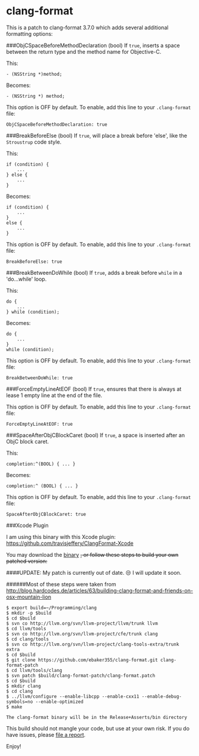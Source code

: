 # clang-format

This is a patch to clang-format 3.7.0 which adds several additional formatting
options:


###ObjCSpaceBeforeMethodDeclaration (bool)
If `true`, inserts a space between the return type and the method name for
Objective-C.

This:

    - (NSString *)method;

Becomes:

    - (NSString *) method;

This option is OFF by default. To enable, add this line to your `.clang-format`
file:

    ObjCSpaceBeforeMethodDeclaration: true


###BreakBeforeElse (bool)
If `true`, will place a break before 'else', like the `Stroustrup` code style.

This:

    if (condition) {
        ...
    } else {
        ...
    }

Becomes:

    if (condition) {
        ...
    }
    else {
        ...
    }

This option is OFF by default. To enable, add this line to your `.clang-format`
file:

    BreakBeforeElse: true

###BreakBetweenDoWhile (bool)
If `true`, adds a break before `while` in a 'do...while' loop.

This:

    do {
        ...
    } while (condition);

Becomes:

    do {
        ...
    }
    while (condition);

This option is OFF by default. To enable, add this line to your `.clang-format`
file:

    BreakBetweenDoWhile: true

###ForceEmptyLineAtEOF (bool)
If `true`, ensures that there is always at lease 1 empty line at the end of the
file.

This option is OFF by default. To enable, add this line to your `.clang-format`
file:

    ForceEmptyLineAtEOF: true

###SpaceAfterObjCBlockCaret (bool)
If `true`, a space is inserted after an ObjC block caret.

This:

    completion:^(BOOL) { ... }

Becomes:

    completion:^ (BOOL) { ... }

This option is OFF by default. To enable, add this line to your `.clang-format`
file:

    SpaceAfterObjCBlockCaret: true

###Xcode Plugin

I am using this binary with this Xcode plugin:
https://github.com/travisjeffery/ClangFormat-Xcode

You may download the [binary](https://github.com/ebaker355/clang-format/raw/master/clang-format)
~~, or follow these steps to build your own patched version:~~

####UPDATE: My patch is currently out of date. 😒 I will update it soon.

######Most of these steps were taken from http://blog.hardcodes.de/articles/63/building-clang-format-and-friends-on-osx-mountain-lion

    $ export build=~/Programming/clang
    $ mkdir -p $build
    $ cd $build
    $ svn co http://llvm.org/svn/llvm-project/llvm/trunk llvm
    $ cd llvm/tools
    $ svn co http://llvm.org/svn/llvm-project/cfe/trunk clang
    $ cd clang/tools
    $ svn co http://llvm.org/svn/llvm-project/clang-tools-extra/trunk extra
    $ cd $build
    $ git clone https://github.com/ebaker355/clang-format.git clang-format-patch
    $ cd llvm/tools/clang
    $ svn patch $build/clang-format-patch/clang-format.patch
    $ cd $build
    $ mkdir clang
    $ cd clang
    $ ../llvm/configure --enable-libcpp --enable-cxx11 --enable-debug-symbols=no --enable-optimized
    $ make

    The clang-format binary will be in the Release+Asserts/bin directory


This build should not mangle your code, but use at your own risk. If you do have
issues, please [file a report](https://github.com/ebaker355/clang-format/issues).

Enjoy!
